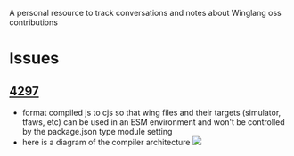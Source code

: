 A personal resource to track conversations and notes about Winglang oss contributions

# Issues

## [4297](./winglang/4297)
- format compiled js to cjs so that wing files and their targets (simulator, tfaws, etc) can be used in an ESM environment and won't be controlled by the package.json type module setting
- here is a diagram of the compiler architecture
![](./winglang/4297/wing-compiler3.png)

